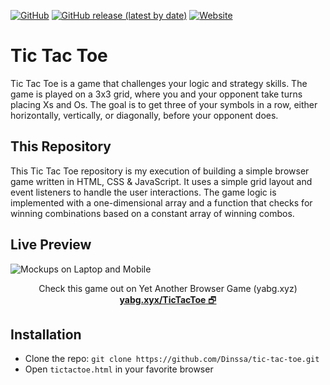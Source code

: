 [![GitHub](https://img.shields.io/github/license/dinssa/tic-tac-toe?logo=Unlicense)](#)
[![GitHub release (latest by date)](https://img.shields.io/github/v/release/dinssa/tic-tac-toe?display_name=tag)](#)
[![Website](https://img.shields.io/website?up_message=yabg.xyz&url=https%3A%2F%2Fyabg.xyz%2Ftictactoe.html)](#)
# Tic Tac Toe
Tic Tac Toe is a game that challenges your logic and strategy skills. The game is played on a 3x3 grid, where you and your opponent take turns placing Xs and Os. The goal is to get three of your symbols in a row, either horizontally, vertically, or diagonally, before your opponent does. 

## This Repository
This Tic Tac Toe repository is my execution of building a simple browser game written in HTML, CSS & JavaScript. It uses a simple grid layout and event listeners to handle the user interactions. The game logic is implemented with a one-dimensional array and a function that checks for winning combinations based on a constant array of winning combos.

## Live Preview
![Mockups on Laptop and Mobile](https://i.imgur.com/m2eQBSu.png "Preview")
<p align="center">
Check this game out on Yet Another Browser Game (yabg.xyz)
<br>
  <a target="_blank" href="https://yabg.xyz/tictactoe.html"><strong>yabg.xyx/TicTacToe</strong> 🗗</a>
</p>

## Installation
- Clone the repo: `git clone https://github.com/Dinssa/tic-tac-toe.git`
- Open `tictactoe.html` in your favorite browser
